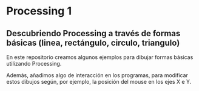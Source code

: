 # Processing 1
## Descubriendo Processing a través de formas básicas (linea, rectángulo, circulo, triangulo)

En este repositorio creamos algunos ejemplos para dibujar formas básicas utilizando Processing. 

Además, añadimos algo de interacción en los programas, para modificar estos dibujos según, por ejemplo, la posición del mouse en los ejes X e Y.


